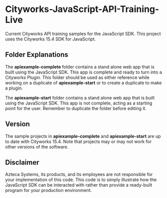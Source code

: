 # Cityworks-JavaScript-API-Training-Live
Current Cityworks API training samples for the JavaScript SDK. This project uses the Cityworks 15.4 SDK for JavaScript.

## Folder Explanations
The **apiexample-complete** folder contains a stand alone web app that is built using the JavaScript SDK. This app is complete and ready to turn into a Cityworks Plugin. This folder should be used as either reference while working on a duplicate of **apiexample-start** or to create a duplicate to make a plugin.

The **apiexample-start** folder contains a stand alone web app that is built using the JavaScript SDK. This app is not  complete, acting as a starting point for the user. Remember to duplicate the folder before editing it.

## Version
The sample projects in **apiexample-complete** and **apiexample-start** are up to date with Cityworks 15.4. Note that projects may or may not work for other versions of the software.

## Disclaimer
Azteca Systems, its products, and its employees are not responsible for your implementation of this code. This code is to simply illustrate how the JavaScript SDK can be interacted with rather than provide a ready-built program for your production environment.